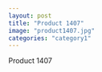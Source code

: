 ```yaml
---
layout: post
title: "Product 1407"
image: "product1407.jpg"
categories: "category1"
---
```

Product 1407
